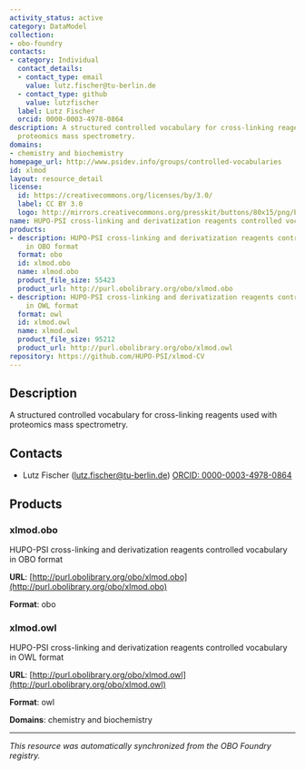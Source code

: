 ```yaml
---
activity_status: active
category: DataModel
collection:
- obo-foundry
contacts:
- category: Individual
  contact_details:
  - contact_type: email
    value: lutz.fischer@tu-berlin.de
  - contact_type: github
    value: lutzfischer
  label: Lutz Fischer
  orcid: 0000-0003-4978-0864
description: A structured controlled vocabulary for cross-linking reagents used with
  proteomics mass spectrometry.
domains:
- chemistry and biochemistry
homepage_url: http://www.psidev.info/groups/controlled-vocabularies
id: xlmod
layout: resource_detail
license:
  id: https://creativecommons.org/licenses/by/3.0/
  label: CC BY 3.0
  logo: http://mirrors.creativecommons.org/presskit/buttons/80x15/png/by.png
name: HUPO-PSI cross-linking and derivatization reagents controlled vocabulary
products:
- description: HUPO-PSI cross-linking and derivatization reagents controlled vocabulary
    in OBO format
  format: obo
  id: xlmod.obo
  name: xlmod.obo
  product_file_size: 55423
  product_url: http://purl.obolibrary.org/obo/xlmod.obo
- description: HUPO-PSI cross-linking and derivatization reagents controlled vocabulary
    in OWL format
  format: owl
  id: xlmod.owl
  name: xlmod.owl
  product_file_size: 95212
  product_url: http://purl.obolibrary.org/obo/xlmod.owl
repository: https://github.com/HUPO-PSI/xlmod-CV
---
```

## Description

A structured controlled vocabulary for cross-linking reagents used with proteomics mass spectrometry.

## Contacts

- Lutz Fischer (lutz.fischer@tu-berlin.de) [ORCID: 0000-0003-4978-0864](https://orcid.org/0000-0003-4978-0864)

## Products

### xlmod.obo

HUPO-PSI cross-linking and derivatization reagents controlled vocabulary in OBO format

**URL**: [http://purl.obolibrary.org/obo/xlmod.obo](http://purl.obolibrary.org/obo/xlmod.obo)

**Format**: obo

### xlmod.owl

HUPO-PSI cross-linking and derivatization reagents controlled vocabulary in OWL format

**URL**: [http://purl.obolibrary.org/obo/xlmod.owl](http://purl.obolibrary.org/obo/xlmod.owl)

**Format**: owl

**Domains**: chemistry and biochemistry

---

*This resource was automatically synchronized from the OBO Foundry registry.*